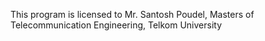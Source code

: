 This program is licensed to Mr. Santosh Poudel, Masters of Telecommunication Engineering, Telkom University
